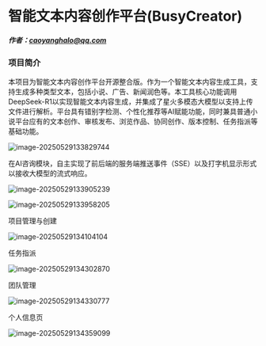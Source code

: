 # 智能文本内容创作平台(BusyCreator)
##### 作者：caoyanghalo@qq.com

### 项目简介

本项目为智能文本内容创作平台开源整合版。作为一个智能文本内容生成工具，支持生成多种类型文本，包括小说、广告、新闻润色等。本工具核心功能调用 DeepSeek-R1以实现智能文本内容生成，并集成了星火多模态大模型以支持上传文件进行解析。平台具有错别字检测、个性化推荐等AI赋能功能，同时兼具普通小说平台应有的文本创作、审核发布、浏览作品、协同创作、版本控制、任务指派等基础功能。

![image-20250529133829744](C:\Users\95788\AppData\Roaming\Typora\typora-user-images\image-20250529133829744.png)

在AI咨询模块，自主实现了前后端的服务端推送事件（SSE）以及打字机显示形式以接收大模型的流式响应。

![image-20250529133905239](C:\Users\95788\AppData\Roaming\Typora\typora-user-images\image-20250529133905239.png)

![image-20250529133958205](C:\Users\95788\AppData\Roaming\Typora\typora-user-images\image-20250529133958205.png)

项目管理与创建

![image-20250529134104104](C:\Users\95788\AppData\Roaming\Typora\typora-user-images\image-20250529134104104.png)

任务指派

![image-20250529134302870](C:\Users\95788\AppData\Roaming\Typora\typora-user-images\image-20250529134302870.png)

团队管理

![image-20250529134330777](C:\Users\95788\AppData\Roaming\Typora\typora-user-images\image-20250529134330777.png)

个人信息页

![image-20250529134359099](C:\Users\95788\AppData\Roaming\Typora\typora-user-images\image-20250529134359099.png)
